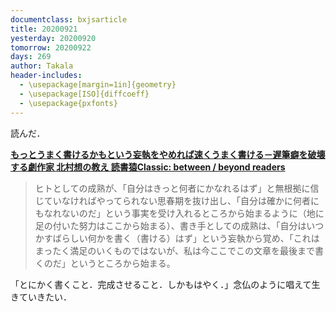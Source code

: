 ```yaml
---
documentclass: bxjsarticle
title: 20200921
yesterday: 20200920
tomorrow: 20200922
days: 269
author: Takala
header-includes:
  - \usepackage[margin=1in]{geometry}
  - \usepackage[ISO]{diffcoeff}
  - \usepackage{pxfonts}
---
```



読んだ．


**[もっとうまく書けるかもという妄執をやめれば速くうまく書ける－遅筆癖を破壊する劇作家 北村想の教え 読書猿Classic: between / beyond readers](https://readingmonkey.blog.fc2.com/blog-entry-759.html)**



>ヒトとしての成熟が、「自分はきっと何者にかなれるはず」と無根拠に信じていなければやってられない思春期を抜け出し、「自分は確かに何者にもなれないのだ」という事実を受け入れるところから始まるように（地に足の付いた努力はここから始まる）、書き手としての成熟は、「自分はいつかすばらしい何かを書く（書ける）はず」という妄執から覚め、「これはまったく満足のいくものではないが、私は今ここでこの文章を最後まで書くのだ」というところから始まる。




「とにかく書くこと．完成させること．しかもはやく．」念仏のように唱えて生きていきたい．